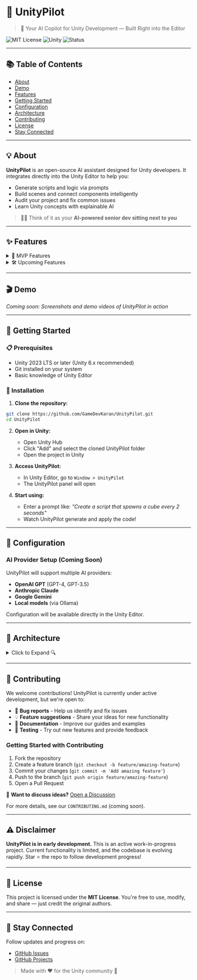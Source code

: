 # 🚀 UnityPilot

> 🧠 Your AI Copilot for Unity Development — Built Right into the Editor

![MIT License](https://img.shields.io/badge/license-MIT-green)
![Unity](https://img.shields.io/badge/unity-2023%20LTS-blue)
![Status](https://img.shields.io/badge/status-Early%20Development-orange)

---

## 📚 Table of Contents

- [About](#-about)
- [Demo](#-demo)
- [Features](#-features)
- [Getting Started](#-getting-started)
- [Configuration](#-configuration)
- [Architecture](#-architecture)
- [Contributing](#-contributing)
- [License](#-license)
- [Stay Connected](#-stay-connected)

---

## 💡 About

**UnityPilot** is an open-source AI assistant designed for Unity developers.
It integrates directly into the Unity Editor to help you:

* Generate scripts and logic via prompts
* Build scenes and connect components intelligently
* Audit your project and fix common issues
* Learn Unity concepts with explainable AI

> 🧑‍💻 Think of it as your **AI-powered senior dev sitting next to you**

---

## ✨ Features

<details>  
<summary>🧪 MVP Features</summary>  
<ul>  
<li>🧠 Prompt-based MonoBehaviour/script generation</li>  
<li>🧱 Prefab/Component placement from prompt</li>  
<li>🔍 Project audit: detect broken scripts, references</li>  
<li>🔌 Plug-and-play AI adapters (OpenAI, Claude, Gemini)</li>  
<li>🧰 Built with Unity 2023 LTS + UIToolkit Editor UI</li>  
</ul>  
</details>  

<details>  
<summary>🛠️ Upcoming Features</summary>  
<ul>  
<li>🎮 Guided scene assembly (e.g., Tower Defense builder)</li>  
<li>📐 Design pattern templates (Singleton, MVVM, etc.)</li>  
<li>🧪 Test stub generation</li>  
<li>🔁 Refactor + explain existing code</li>  
<li>📦 Unused asset detector</li>  
</ul>  
</details>  

---

## 🎬 Demo

<!-- Add screenshots or GIFs here when available -->
*Coming soon: Screenshots and demo videos of UnityPilot in action*

---

## 🚀 Getting Started

### 📋 Prerequisites

- Unity 2023 LTS or later (Unity 6.x recommended)
- Git installed on your system
- Basic knowledge of Unity Editor

### 🧰 Installation

1. **Clone the repository:**
```bash
git clone https://github.com/GameDevKaran/UnityPilot.git
cd UnityPilot
```

2. **Open in Unity:**
   - Open Unity Hub
   - Click "Add" and select the cloned UnityPilot folder
   - Open the project in Unity

3. **Access UnityPilot:**
   - In Unity Editor, go to `Window > UnityPilot`
   - The UnityPilot panel will open

4. **Start using:**
   - Enter a prompt like: *"Create a script that spawns a cube every 2 seconds"*
   - Watch UnityPilot generate and apply the code!

---

## 🔑 Configuration

### AI Provider Setup (Coming Soon)

UnityPilot will support multiple AI providers:

- **OpenAI GPT** (GPT-4, GPT-3.5)
- **Anthropic Claude**
- **Google Gemini**
- **Local models** (via Ollama)

Configuration will be available directly in the Unity Editor.

---

## 🧠 Architecture

<details>  
<summary>Click to Expand 🔍</summary>  

### 📁 Folder Structure

```
Assets/
└── UnityPilot/
    └── Editor/
        ├── UI/         # Unity Editor window (UIToolkit)
        ├── Core/       # Prompt handler & templates
        ├── AI/         # OpenAI, Claude adapters
        ├── CodeGen/    # Script creation logic
        └── SceneTools/ # Prefab placement, audits
```

### 🔁 Data Flow

```
[UnityPilot Window] → [Prompt Handler] → [AI Adapter] → [Code Generator] → [Scene Manager]
```

📄 See: `Docs/UnityPilot_Design_Document.pdf`

</details>  

---

## 🤝 Contributing

We welcome contributions! UnityPilot is currently under active development, but we're open to:

- 🐛 **Bug reports** - Help us identify and fix issues
- 💡 **Feature suggestions** - Share your ideas for new functionality  
- 📝 **Documentation** - Improve our guides and examples
- 🧪 **Testing** - Try out new features and provide feedback

### Getting Started with Contributing

1. Fork the repository
2. Create a feature branch (`git checkout -b feature/amazing-feature`)
3. Commit your changes (`git commit -m 'Add amazing feature'`)
4. Push to the branch (`git push origin feature/amazing-feature`)
5. Open a Pull Request

💬 **Want to discuss ideas?** [Open a Discussion](https://github.com/GameDevKaran/UnityPilot/discussions)

For more details, see our `CONTRIBUTING.md` (coming soon).

---

## ⚠️ Disclaimer

**UnityPilot is in early development.** This is an active work-in-progress project. Current functionality is limited, and the codebase is evolving rapidly. Star ⭐ the repo to follow development progress!

---

## 📄 License

This project is licensed under the **MIT License**.
You're free to use, modify, and share — just credit the original authors.

---

## 🙌 Stay Connected

Follow updates and progress on:

* [GitHub Issues](https://github.com/GameDevKaran/UnityPilot/issues)
* [GitHub Projects](https://github.com/GameDevKaran/UnityPilot/projects)

> Made with ❤️ for the Unity community 🚀


